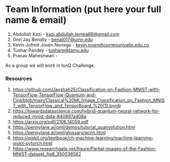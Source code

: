 # Team Information (put here your full name & email)

1. Abdullah Kazi - kazi.abdullah.temea66@gmail.com
2. Onri Jay Benally - benal017@umn.edu
3. Kevin Jofroit Joven Noriega - kevin.joven@correounivalle.edu.co
4. Tushar Pandey - tusharp@tamu.edu
5. Pranav Maheshwari - 

As a group we will work in IonQ Challenge.

### Resources

1. https://github.com/Jayshah25/Classification-on-Fashion-MNIST-with-TensorFlow-TensorFlow-Quantum-and-Cirq/blob/main/Classical%20ML/Image_Classification_on_Fashion_MNIST_with_TensorFlow_and_TensorBoard_%20(1).ipynb
2. https://towardsdatascience.com/hybrid-quantum-neural-network-for-reduced-mnist-data-840897ad08a
3. https://arxiv.org/pdf/2106.14059.pdf
4. https://pennylane.ai/qml/demos/tutorial_quanvolution.html
5. https://pennylane.ai/qml/glossary/qcnn.html
6. https://qiskit.org/textbook/ch-machine-learning/machine-learning-qiskit-pytorch.html
7. https://www.researchgate.net/figure/Partial-images-of-the-Fashion-MNIST-dataset_fig8_350038582

